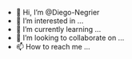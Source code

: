- 👋 Hi, I’m @Diego-Negrier
- 👀 I’m interested in ...
- 🌱 I’m currently learning ...
- 💞️ I’m looking to collaborate on ...
- 📫 How to reach me ...

<!---
Diego-Negrier/Diego-Negrier is a ✨ special ✨ repository because its `README.md` (this file) appears on your GitHub profile.
You can click the Preview link to take a look at your changes.
--->
